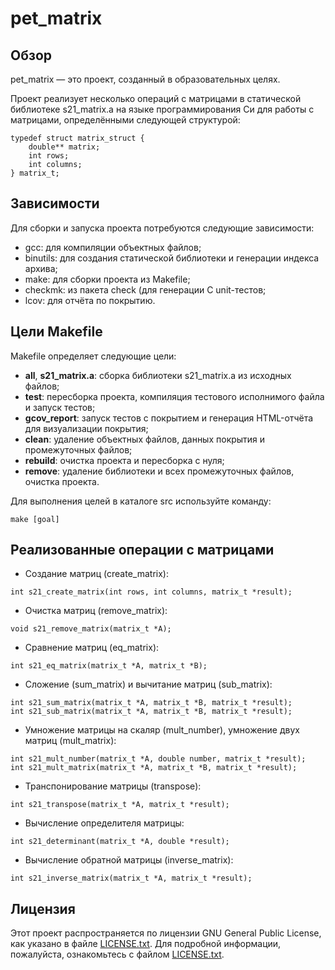 # pet_matrix
## Обзор
pet_matrix — это проект, созданный в образовательных целях.

Проект реализует несколько операций с матрицами в статической библиотеке s21_matrix.a на языке программирования Си для работы с матрицами, определёнными следующей структурой:
```
typedef struct matrix_struct {
    double** matrix;
    int rows;
    int columns;
} matrix_t;
```

## Зависимости
Для сборки и запуска проекта потребуются следующие зависимости:
- gcc: для компиляции объектных файлов;
- binutils: для создания статической библиотеки и генерации индекса архива;
- make: для сборки проекта из Makefile;
- checkmk: из пакета check (для генерации C unit-тестов;
- lcov: для отчёта по покрытию.

## Цели Makefile
Makefile определяет следующие цели:
- **all**, **s21_matrix.a**: сборка библиотеки s21_matrix.a из исходных файлов;
- **test**: пересборка проекта, компиляция тестового исполнимого файла и запуск тестов;
- **gcov_report**: запуск тестов с покрытием и генерация HTML-отчёта для визуализации покрытия;
- **clean**: удаление объектных файлов, данных покрытия и промежуточных файлов;
- **rebuild**: очистка проекта и пересборка с нуля;
- **remove**: удаление библиотеки и всех промежуточных файлов, очистка проекта.

Для выполнения целей в каталоге src используйте команду:

```
make [goal]
```

## Реализованные операции с матрицами
- Создание матриц (create_matrix):
```
int s21_create_matrix(int rows, int columns, matrix_t *result);
```
- Очистка матриц (remove_matrix):
```
void s21_remove_matrix(matrix_t *A);
```
- Сравнение матриц (eq_matrix):
```
int s21_eq_matrix(matrix_t *A, matrix_t *B);
```
- Сложение (sum_matrix) и вычитание матриц (sub_matrix):
```
int s21_sum_matrix(matrix_t *A, matrix_t *B, matrix_t *result);
int s21_sub_matrix(matrix_t *A, matrix_t *B, matrix_t *result);
```
- Умножение матрицы на скаляр (mult_number), умножение двух матриц (mult_matrix):
```
int s21_mult_number(matrix_t *A, double number, matrix_t *result);
int s21_mult_matrix(matrix_t *A, matrix_t *B, matrix_t *result);
```
- Транспонирование матрицы (transpose):
```
int s21_transpose(matrix_t *A, matrix_t *result);
```
- Вычисление определителя матрицы:
```
int s21_determinant(matrix_t *A, double *result);
```
- Вычисление обратной матрицы (inverse_matrix):
```
int s21_inverse_matrix(matrix_t *A, matrix_t *result);
```

## Лицензия
Этот проект распространяется по лицензии GNU General Public License, как указано в файле [LICENSE.txt](./LICENSE.txt). Для подробной информации, пожалуйста, ознакомьтесь с файлом [LICENSE.txt](./LICENSE.txt).
